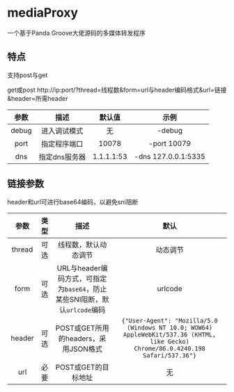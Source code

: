 # mediaProxy
一个基于Panda Groove大佬源码的多媒体转发程序
## 特点
支持post与get

get或post http://ip:port/?thread=线程数&form=url与header编码格式&url=链接&header=所需header
<table>
  <thead>
    <tr>
      <th style="text-align:center;">参数</th>
      <th style="text-align:center;">描述</th>
      <th style="text-align:center;">默认值</th>
      <th style="text-align:center;">示例</th>
    </tr>
  </thead>
  <tbody>
    <tr>
      <td style="text-align:center;">debug</td>
      <td style="text-align:center;">进入调试模式</td>
      <td style="text-align:center;">无</td>
      <td style="text-align:center;">-debug</td>
    </tr>
    <tr>
      <td style="text-align:center;">port</td>
      <td style="text-align:center;">指定程序端口</td>
      <td style="text-align:center;">10078</td>
      <td style="text-align:center;">-port 10079</td>
    </tr>
    <tr>
      <td style="text-align:center;">dns</td>
      <td style="text-align:center;">指定dns服务器</td>
      <td style="text-align:center;">1.1.1.1:53</td>
      <td style="text-align:center;">-dns 127.0.0.1:5335</td>
    </tr>
  </tbody>
</table>

## 链接参数
header和url可进行base64编码，以避免sni阻断
<table>
  <thead>
    <tr>
      <th style="text-align:center;">参数</th>
      <th style="text-align:center;">类型</th>
      <th style="text-align:center;">描述</th>
      <th style="text-align:center;">默认</th>
    </tr>
  </thead>
  <tbody>
    <tr>
      <td style="text-align:center;">thread</td>
      <td style="text-align:center;">可选</td>
      <td style="text-align:center;">线程数，默认动态调节</td>
      <td style="text-align:center;">动态调节</td>
    </tr>
    <tr>
      <td style="text-align:center;">form</td>
      <td style="text-align:center;">可选</td>
      <td style="text-align:center;">URL与header编码方式，可指定为<code>base64</code>，防止某些SNI阻断，默认<code>urlcode</code>编码</td>
      <td style="text-align:center;">urlcode</td>
    </tr>
    <tr>
      <td style="text-align:center;">header</td>
      <td style="text-align:center;">可选</td>
      <td style="text-align:center;">POST或GET所用的headers，采用JSON格式</td>
      <td style="text-align:center;"><code>{"User-Agent": "Mozilla/5.0 (Windows NT 10.0; WOW64) AppleWebKit/537.36 (KHTML, like Gecko) Chrome/86.0.4240.198 Safari/537.36"}</code></td>
    </tr>
    <tr>
      <td style="text-align:center;">url</td>
      <td style="text-align:center;">必要</td>
      <td style="text-align:center;">POST或GET的目标地址</td>
      <td style="text-align:center;">无</td>
    </tr>
  </tbody>
</table>
